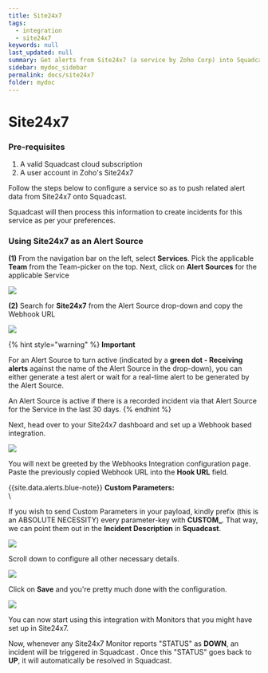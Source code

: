 ```yaml
---
title: Site24x7
tags:
  - integration
  - site24x7
keywords: null
last_updated: null
summary: Get alerts from Site24x7 (a service by Zoho Corp) into Squadcast
sidebar: mydoc_sidebar
permalink: docs/site24x7
folder: mydoc
---
```


# Site24x7

### Pre-requisites

1. A valid Squadcast cloud subscription
2. A user account in Zoho's Site24x7

Follow the steps below to configure a service so as to push related alert data from Site24x7 onto Squadcast.

Squadcast will then process this information to create incidents for this service as per your preferences.

### Using Site24x7 as an Alert Source

**(1)** From the navigation bar on the left, select **Services**. Pick the applicable **Team** from the Team-picker on the top. Next, click on **Alert Sources** for the applicable Service

![](../../.gitbook/assets/alert\_source\_1.png)

**(2)** Search for **Site24x7** from the Alert Source drop-down and copy the Webhook URL

![](../../.gitbook/assets/site24x7\_1.png)

{% hint style="warning" %}
**Important**

For an Alert Source to turn active (indicated by a **green dot - Receiving alerts** against the name of the Alert Source in the drop-down), you can either generate a test alert or wait for a real-time alert to be generated by the Alert Source.

An Alert Source is active if there is a recorded incident via that Alert Source for the Service in the last 30 days.
{% endhint %}

Next, head over to your Site24x7 dashboard and set up a Webhook based integration.

![](../../.gitbook/assets/site24x7\_2.png)

You will next be greeted by the Webhooks Integration configuration page. Paste the previously copied Webhook URL into the **Hook URL** field.

\{{site.data.alerts.blue-note\}} **Custom Parameters:**\
\


If you wish to send Custom Parameters in your payload, kindly prefix (this is an ABSOLUTE NECESSITY) every parameter-key with **CUSTOM\_**. That way, we can point them out in the **Incident Description** in **Squadcast**.

![](../../.gitbook/assets/site24x7\_3.png)

Scroll down to configure all other necessary details.

![](../../.gitbook/assets/site24x7\_4.png)

Click on **Save** and you're pretty much done with the configuration.

![](../../.gitbook/assets/site24x7\_5.png)

You can now start using this integration with Monitors that you might have set up in Site24x7.

Now, whenever any Site24x7 Monitor reports "STATUS" as **DOWN**, an incident will be triggered in Squadcast . Once this "STATUS" goes back to **UP**, it will automatically be resolved in Squadcast.
